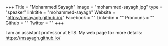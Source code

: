 +++
Title = "Mohammed Sayagh"
image = "mohammed-sayagh.jpg"
type = "speaker"
linktitle = "mohammed-sayagh"
Website = "https://msayagh.github.io/"
Facebook = ""
Linkedin = ""
Pronouns = ""
Github = ""
Twitter = ""
+++

I am an assistant professor at ETS. My web page for more details: https://msayagh.github.io/
